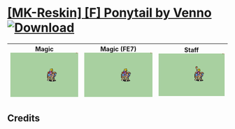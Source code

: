 # [\[MK-Reskin\] \[F\] Ponytail by Venno](./) [![Download](https://img.shields.io/badge/Download--red?style=social&logo=github)](https://minhaskamal.github.io/DownGit/#/home?url=https://github.com/Klokinator/FE-Repo/tree/main/Battle%20Animations%2FMounted%20-%20Valks%2C%20MKs%2C%20Magi%2F%5BMK-Reskin%5D%20%5BF%5D%20Ponytail%20by%20Venno)

| <b>Magic</b><br/><img alt="Magic animation" src="./6.%20Magic/Magic.gif"/> | <b>Magic (FE7)</b><br/><img alt="Magic animation" src="./6.%20Magic%20(FE7)/Magic.gif"/> | <b>Staff</b><br/><img alt="Staff animation" src="./7.%20Staff/Staff.gif"/> |
| :---: | :---: | :---: |

## Credits



